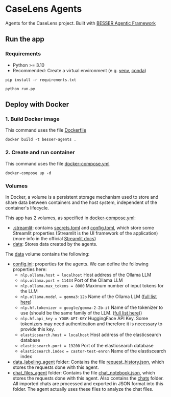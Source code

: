# CaseLens Agents

Agents for the CaseLens project. Built with [BESSER Agentic Framework](https://github.com/BESSER-PEARL/BESSER-Agentic-Framework)

## Run the app

### Requirements

- Python >= 3.10
- Recommended: Create a virtual environment
  (e.g. [venv](https://docs.python.org/3/library/venv.html),
  [conda](https://conda.io/projects/conda/en/latest/user-guide/tasks/manage-environments.html))

```shell
pip install -r requirements.txt
```

```shell
python run.py
```

## Deploy with Docker

### 1. Build Docker image

This command uses the file [Dockerfile](Dockerfile)

```shell
docker build -t besser-agents .
```

### 2. Create and run container

This command uses the file [docker-compose.yml](docker-compose.yml)

```shell
docker-compose up -d
```
### Volumes

In Docker, a volume is a persistent storage mechanism used to store and share data between containers and the host system,
independent of the container's lifecycle.

This app has 2 volumes, as specified in [docker-compose.yml](docker-compose.yml):

- [.streamlit](.streamlit): contains [secrets.toml](.streamlit/secrets.toml) and [config.toml](.streamlit/config.toml), 
  which store some Streamlit properties (Streamlit is the UI framework of the application) (more info in the official [Streamlit docs](https://docs.streamlit.io/develop/api-reference/configuration/config.toml))
- [data](data): Stores data created by the agents.


The [data](data) volume contains the following:

- [config.ini](data/config.ini): properties for the agents. We can define the following properties here:
  - `nlp.ollama.host = localhost` Host address of the Ollama LLM
  - `nlp.ollama.port = 11434` Port of the Ollama LLM
  - `nlp.ollama.max_tokens = 8000` Maximum number of input tokens for the LLM 
  - `nlp.ollama.model = gemma3:12b` Name of the Ollama LLM ([full list here](https://ollama.com/library))
  - `nlp.hf.tokenizer = google/gemma-2-2b-it` Name of the tokenizer to use (should be the same family of the LLM. ([full list here](https://huggingface.co/models)))
  - `nlp.hf.api_key = YOUR-API-KEY` HuggingFace API Key. Some tokenizers may need authentication and therefore it is necessary to provide this key.
  - `elasticsearch.host = localhost` Host address of the elasticsearch database
  - `elasticsearch.port = 19200` Port of the elasticsearch database
  - `elasticsearch.index = castor-test-enron` Name of the elastiscearch index
- [data_labeling_agent](data/data_labeling_agent) folder: Contains the file [request_history.json](data/data_labeling_agent/request_history.json), which stores the requests done with this agent.
- [chat_files_agent](data/chat_files_agent) folder: Contains the file [chat_notebook.json](data/chat_files_agent/chat_notebook.json),
  which stores the requests done with this agent. Also contains the [chats](data/chat_files_agent/chats) folder.
  All imported chats are processed and exported in JSON format into this folder. The agent actually uses these files to analyze the chat files.

